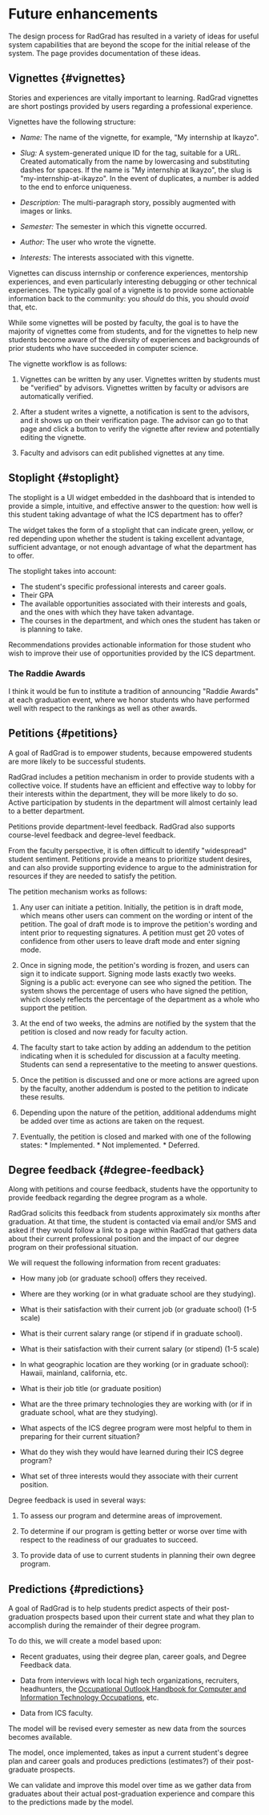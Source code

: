 # Future enhancements

The design process for RadGrad has resulted in a variety of ideas for useful system capabilities that are beyond the scope for the initial release of the system.  The page provides documentation of these ideas.

## Vignettes {#vignettes}

Stories and experiences are vitally important to learning.  RadGrad vignettes are short postings provided by users regarding a professional experience.  

Vignettes have the following structure:

* *Name:*  The name of the vignette, for example, "My internship at Ikayzo".

* *Slug:*  A system-generated unique ID for the tag, suitable for a URL.  Created automatically from the name by lowercasing and substituting dashes for spaces.  If the name is "My internship at Ikayzo", the slug is "my-internship-at-ikayzo".  In the event of duplicates, a number is added to the end to enforce uniqueness.

* *Description:*  The multi-paragraph story, possibly augmented with images or links.  

* *Semester:* The semester in which this vignette occurred.

* *Author:* The user who wrote the vignette.

* *Interests:* The interests associated with this vignette.

Vignettes can discuss internship or conference experiences, mentorship experiences, and even particularly interesting debugging or other technical experiences.  The typically goal of a vignette is to provide some actionable information back to the community: you *should* do this, you should *avoid* that, etc.

While some vignettes will be posted by faculty, the goal is to have the majority of vignettes come from students, and for the vignettes to help new students become aware of the diversity of experiences and backgrounds of prior students who have succeeded in computer science.

The vignette workflow is as follows:

1. Vignettes can be written by any user.  Vignettes written by students must be "verified" by advisors. Vignettes written by faculty or advisors are automatically verified.
  
2. After a student writes a vignette, a notification is sent to the advisors, and it shows up on their verification page. The advisor can go to that page and click a button to verify the vignette after review and potentially editing the vignette.

3. Faculty and advisors can edit published vignettes at any time. 

## Stoplight  {#stoplight}

The stoplight is a UI widget embedded in the dashboard that is intended to provide a simple, intuitive, and effective answer to the question: how well is this student taking advantage of what the ICS department has to offer?

The widget takes the form of a stoplight that can indicate green, yellow, or red depending upon whether the student is taking excellent advantage, sufficient advantage, or not enough advantage of what the department has to offer. 

The stoplight takes into account:

* The student's specific professional interests and career goals.
* Their GPA
* The available opportunities associated with their interests and goals, and the ones with which they have taken advantage. 
* The courses in the department, and which ones the student has taken or is planning to take.

Recommendations provides actionable information for those student who wish to improve their use of opportunities provided by the ICS department.  

### The Raddie Awards

I think it would be fun to institute a tradition of announcing "Raddie Awards" at each graduation event, where we honor students who have performed well with respect to the rankings as well as other awards.

## Petitions {#petitions}

A goal of RadGrad is to empower students, because empowered students are more likely to be successful students. 

RadGrad includes a petition mechanism in order to provide students with a collective voice.  If students have an efficient and effective way to lobby for their interests within the department, they will be more likely to do so.  Active participation by students in the department will almost certainly lead to a better department.

Petitions provide department-level feedback. RadGrad also supports course-level feedback and degree-level feedback.

From the faculty perspective, it is often difficult to identify "widespread" student sentiment.  Petitions provide a means to prioritize student desires, and can also provide supporting evidence to argue to the administration for resources if they are needed to satisfy the petition. 

The petition mechanism works as follows:

  1. Any user can initiate a petition.  Initially, the petition is in draft mode, which means other users can comment on the wording or intent of the petition. The goal of draft mode is to improve the petition's wording and intent prior to requesting signatures. A petition must get 20 votes of confidence from other users to leave draft mode and enter signing mode. 

  2. Once in signing mode, the petition's wording is frozen, and users can sign it to indicate support.  Signing mode lasts exactly two weeks. Signing is a public act: everyone can see who signed the petition. The system shows the percentage of users who have signed the petition, which closely reflects the percentage of the department as a whole who support the petition.

  3. At the end of two weeks, the admins are notified by the system that the petition is closed and now ready for faculty action.  

  4. The faculty start to take action by adding an addendum to the petition indicating when it is scheduled for discussion at a faculty meeting. Students can send a representative to the meeting to answer questions.

  5. Once the petition is discussed and one or more actions are agreed upon by the faculty, another addendum is posted to the petition to indicate these results.

  6. Depending upon the nature of the petition, additional addendums might be added over time as actions are taken on the request.

  7. Eventually, the petition is closed and marked with one of the following states:
    * Implemented.
    * Not implemented.
    * Deferred.

## Degree feedback {#degree-feedback}

Along with petitions and course feedback, students have the opportunity to provide feedback regarding the degree program as a whole. 

RadGrad solicits this feedback from students approximately six months after graduation.  At that time, the student is contacted via email and/or SMS and asked if they would follow a link to a page within RadGrad that gathers data about their current professional position and the impact of our degree program on their professional situation.  
 
We will request the following information from recent graduates:

* How many job (or graduate school) offers they received.

* Where are they working (or in what graduate school are they studying).

* What is their satisfaction with their current job (or graduate school) (1-5 scale)

* What is their current salary range (or stipend if in graduate school).

* What is their satisfaction with their current salary (or stipend) (1-5 scale)

* In what geographic location are they working (or in graduate school): Hawaii, mainland, california, etc.

* What is their job title (or graduate position)

* What are the three primary technologies they are working with (or if in graduate school, what are they studying).

* What aspects of the ICS degree program were most helpful to them in preparing for their current situation?

* What do they wish they would have learned during their ICS degree program?

* What set of three interests would they associate with their current position. 

Degree feedback is used in several ways:

  1. To assess our program and determine areas of improvement.
  
  2. To determine if our program is getting better or worse over time with respect to the readiness of our graduates to succeed.
  
  3. To provide data of use to current students in planning their own degree program.

## Predictions {#predictions}

A goal of RadGrad is to help students predict aspects of their post-graduation prospects based upon their current state and what they plan to accomplish during the remainder of their degree program. 

To do this, we will create a model based upon:

* Recent graduates, using their degree plan, career goals, and Degree Feedback data.

* Data from interviews with local high tech organizations, recruiters, headhunters, the [Occupational Outlook Handbook for Computer and Information Technology Occupations](http://www.bls.gov/ooh/computer-and-information-technology/home.htm), etc.

* Data from ICS faculty.  

The model will be revised every semester as new data from the sources becomes available.
 
The model, once implemented, takes as input a current student's degree plan and career goals and produces predictions (estimates?) of their post-graduate prospects.   

We can validate and improve this model over time as we gather data from graduates about their actual post-graduation experience and compare this to the predictions made by the model.










